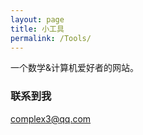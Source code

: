 ```yaml
---
layout: page
title: 小工具
permalink: /Tools/
---
```


一个数学&计算机爱好者的网站。


### 联系到我

[complex3@qq.com](mailto:complex3@qq.com)
